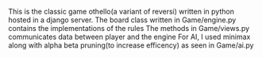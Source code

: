 This is the classic game othello(a variant of reversi) written in python hosted in a django server.
The board class written in Game/engine.py contains the implementations of the rules
The methods in Game/views.py communicates data between player and the engine
For AI, I used minimax along with alpha beta pruning(to increase efficency) as seen in Game/ai.py


